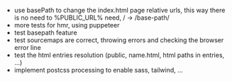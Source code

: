 -   use basePath to change the index.html page relative urls, this way there is no need to %PUBLIC_URL% need, / -> /base-path/
-   more tests for hmr, using puppeteer
-   test basepath feature
-   test sourcemaps are correct, throwing errors and checking the browser error line
-   test the html entries resolution (public, name.html, html paths in entries, ...)
-   implement postcss processing to enable sass, tailwind, ...
